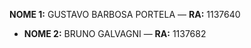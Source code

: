 **NOME 1:** GUSTAVO BARBOSA PORTELA — **RA:** 1137640  
- **NOME 2:** BRUNO GALVAGNI — **RA:** 1137682